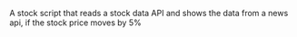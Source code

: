 A stock script that reads a stock data API and shows the data from a news api, if the stock price moves by 5%
